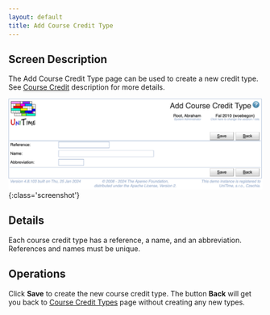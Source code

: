 ```yaml
---
layout: default
title: Add Course Credit Type
---
```



## Screen Description


 The Add Course Credit Type page can be used to create a new credit type. See [Course Credit](course-credit) description for more details.

![Add Course Credit Type](images/add-course-credit-type.png){:class='screenshot'}

## Details


 Each course credit type has a reference, a name, and an abbreviation. References and names must be unique.

## Operations


 Click **Save** to create the new course credit type. The button **Back** will get you back to [Course Credit Types](course-credit-types) page without creating any new types.



